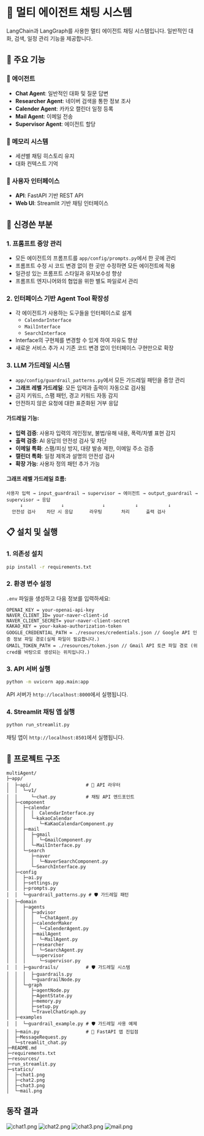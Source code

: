 # 🤖 멀티 에이전트 채팅 시스템

LangChain과 LangGraph를 사용한 멀티 에이전트 채팅 시스템입니다. 일반적인 대화, 검색, 일정 관리 기능을 제공합니다.

## 🚀 주요 기능

### 🤖 에이전트
- **Chat Agent**: 일반적인 대화 및 질문 답변
- **Researcher Agent**: 네이버 검색을 통한 정보 조사
- **Calender Agent**: 카카오 캘린더 일정 등록
- **Mail Agent**: 이메일 전송
- **Supervisor Agent**: 에이전트 할당

### 💾 메모리 시스템
- 세션별 채팅 히스토리 유지
- 대화 컨텍스트 기억

### 🎨 사용자 인터페이스
- **API**: FastAPI 기반 REST API
- **Web UI**: Streamlit 기반 채팅 인터페이스

## 🎯 신경쓴 부분

### 1. **프롬프트 중앙 관리**
- 모든 에이전트의 프롬프트를 `app/config/prompts.py`에서 한 곳에 관리
- 프롬프트 수정 시 코드 변경 없이 한 곳만 수정하면 모든 에이전트에 적용
- 일관성 있는 프롬프트 스타일과 유지보수성 향상
- 프롬프트 엔지니어와의 협업을 위한 별도 파일로서 관리

### 2. **인터페이스 기반 Agent Tool 확장성**
- 각 에이전트가 사용하는 도구들을 인터페이스로 설계
     - `CalendarInterface`
     - `MailInterface`
     - `SearchInterface`
- Interface의 구현체를 변경할 수 있게 하여 자유도 향상
- 새로운 서비스 추가 시 기존 코드 변경 없이 인터페이스 구현만으로 확장

### 3. **LLM 가드레일 시스템**
- `app/config/guardrail_patterns.py`에서 모든 가드레일 패턴을 중앙 관리
- **그래프 레벨 가드레일**: 모든 입력과 출력이 자동으로 검사됨
- 금지 키워드, 스팸 패턴, 경고 키워드 자동 감지
- 안전하지 않은 요청에 대한 표준화된 거부 응답

#### 가드레일 기능:
- **입력 검증**: 사용자 입력의 개인정보, 불법/유해 내용, 폭력/차별 표현 감지
- **출력 검증**: AI 응답의 안전성 검사 및 차단
- **이메일 특화**: 스팸/피싱 방지, 대량 발송 제한, 이메일 주소 검증
- **캘린더 특화**: 일정 제목과 설명의 안전성 검사
- **확장 가능**: 사용자 정의 패턴 추가 가능

#### 그래프 레벨 가드레일 흐름:
```
사용자 입력 → input_guardrail → supervisor → 에이전트 → output_guardrail → supervisor → 응답
     ↓              ↓              ↓           ↓           ↓
  안전성 검사    차단 시 응답      라우팅       처리      출력 검사
```

## 📋 설치 및 실행

### 1. 의존성 설치
```bash
pip install -r requirements.txt
```

### 2. 환경 변수 설정
`.env` 파일을 생성하고 다음 정보를 입력하세요:
```env
OPENAI_KEY = your-openai-api-key
NAVER_CLIENT_ID= your-naver-client-id
NAVER_CLIENT_SECRET= your-naver-client-secret
KAKAO_KEY = your-kakao-authorization-token
GOOGLE_CREDENTIAL_PATH = ./resources/credentials.json // Google API 인증 정보 파일 경로(실제 파일이 필요합니다.)
GMAIL_TOKEN_PATH = ./resources/token.json // Gmail API 토큰 파일 경로 (위 cred를 바탕으로 생성되는 위치입니다.)
```

### 3. API 서버 실행
```bash
python -m uvicorn app.main:app
```
API 서버가 `http://localhost:8000`에서 실행됩니다.

### 4. Streamlit 채팅 앱 실행
```bash
python run_streamlit.py
```
채팅 앱이 `http://localhost:8501`에서 실행됩니다.

## 📁 프로젝트 구조

```
multiAgent/
├─app/
│  ├─api/                    # 🎯 API 라우터
│  │  └─v1/
│  │     └─chat.py           # 채팅 API 엔드포인트
│  ├─component
│  │  ├─calendar
│  │  │  │  CalendarInterface.py
│  │  │  └─kakaoCalendar
│  │  │     └─KaKaoCalendarComponent.py
│  │  ├─mail
│  │  │  ├─gmail
│  │  │  │  └─GmailComponent.py
│  │  │  └─MailInterface.py
│  │  └─search
│  │     ├─naver
│  │     │  └─NaverSearchComponent.py
│  │     └─SearchInterface.py
│  ├─config
│  │  ├─ai.py
│  │  ├─settings.py
│  │  ├─prompts.py
│  │  └─guardrail_patterns.py # 🛡️ 가드레일 패턴
│  ├─domain
│  │  ├─agents
│  │  │  ├─advisor
│  │  │  │  └─ChatAgent.py
│  │  │  ├─calenderMaker
│  │  │  │  └─CalenderAgent.py
│  │  │  ├─mailAgent
│  │  │  │  └─MailAgent.py
│  │  │  ├─researcher
│  │  │  │  └─SearchAgent.py
│  │  │  └─supervisor
│  │  │     └─supervisor.py
│  │  ├─gaurdrails/          # 🛡️ 가드레일 시스템
│  │  │  ├─guardrails.py
│  │  │  └─guardrailNode.py
│  │  └─graph
│  │     ├─agentNode.py
│  │     ├─AgentState.py
│  │     ├─memory.py
│  │     ├─setup.py
│  │     └─TravelChatGraph.py
│  ├─examples
│  │  └─guardrail_example.py # 🛡️ 가드레일 사용 예제
│  ├─main.py                 # 🎯 FastAPI 앱 진입점
│  ├─MessageRequest.py
│  └─streamlit_chat.py
├─README.md
├─requirements.txt
├─resources/
├─run_streamlit.py
├─statics/
│  ├─chat1.png
│  ├─chat2.png
│  ├─chat3.png
│  └─mail.png
```

## 동작 결과
![chat1.png](statics/chat1.png)
![chat2.png](statics/chat2.png)
![chat3.png](statics/chat3.png)
![mail.png](statics/mail.png)
